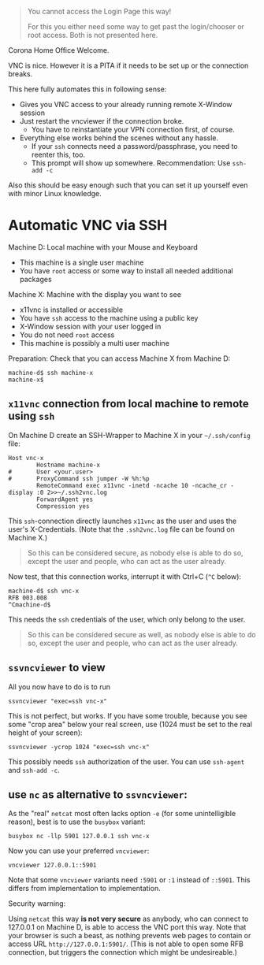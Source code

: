 > You cannot access the Login Page this way!
>
> For this you either need some way to get past the login/chooser or root access.
> Both is not presented here.

Corona Home Office Welcome.

VNC is nice.  However it is a PITA if it needs to be set up or the connection breaks.

This here fully automates this in following sense:

- Gives you VNC access to your already running remote X-Window session
- Just restart the vncviewer if the connection broke.
  - You have to reinstantiate your VPN connection first, of course.
- Everything else works behind the scenes without any hassle.
  - If your `ssh` connects need a password/passphrase, you need to reenter this, too.
  - This prompt will show up somewhere.  Recommendation: Use `ssh-add -c`

Also this should be easy enough such that you can set it up yourself even with minor Linux knowledge.


# Automatic VNC via SSH

Machine D: Local machine with your Mouse and Keyboard
- This machine is a single user machine
- You have `root` access or some way to install all needed additional packages

Machine X: Machine with the display you want to see
- x11vnc is installed or accessible
- You have `ssh` access to the machine using a public key
- X-Window session with your user logged in
- You do not need `root` access
- This machine is possibly a multi user machine

Preparation:  Check that you can access Machine X from Machine D:

    machine-d$ ssh machine-x
    machine-x$ 


## `x11vnc` connection from local machine to remote using `ssh`

On Machine D create an SSH-Wrapper to Machine X in your `~/.ssh/config` file:

```
Host vnc-x
        Hostname machine-x
#       User <your.user>
#       ProxyCommand ssh jumper -W %h:%p
        RemoteCommand exec x11vnc -inetd -ncache 10 -ncache_cr -display :0 2>>~/.ssh2vnc.log
        ForwardAgent yes
        Compression yes
```

This `ssh`-connection directly launches `x11vnc` as the user and uses the user's X-Credentials.
(Note that the `.ssh2vnc.log` file can be found on Machine X.)

> So this can be considered secure, as nobody else is able to do so,
> except the user and people, who can act as the user already.


Now test, that this connection works, interrupt it with Ctrl+C (`^C` below):

```
machine-d$ ssh vnc-x
RFB 003.008
^Cmachine-d$ 
```

This needs the `ssh` credentials of the user, which only belong to the user.

> So this can be considered secure as well, as nobody else is able to do so,
> except the user and people, who can act as the user already.


## `ssvncviewer` to view

All you now have to do is to run

    ssvncviewer "exec=ssh vnc-x"

This is not perfect, but works.  If you have some trouble, because you see some "crop area" below your real screen,
use (1024 must be set to the real height of your screen):

    ssvncviewer -ycrop 1024 "exec=ssh vnc-x"

This possibly needs `ssh` authorization of the user.  You can use `ssh-agent` and `ssh-add -c`.


## use `nc` as alternative to `ssvncviewer`: 

As the "real" `netcat` most often lacks option `-e` (for some unintelligible reason), best is to use the `busybox` variant:

    busybox nc -llp 5901 127.0.0.1 ssh vnc-x

Now you can use your preferred `vncviewer`:

    vncviewer 127.0.0.1::5901

Note that some `vncviewer` variants need `:5901` or `:1` instead of `::5901`.
This differs from implementation to implementation.

Security warning:

Using `netcat` this way **is not very secure** as anybody, who can connect to 127.0.0.1 on Machine D,
is able to access the VNC port this way.  Note that your browser is such a beast,
as nothing prevents web pages to contain or access URL `http://127.0.0.1:5901/`.
(This is not able to open some RFB connection, but triggers the connection which might be undesireable.)

